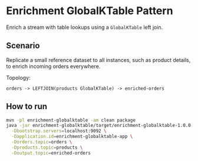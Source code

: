 # Enrichment GlobalKTable Pattern

Enrich a stream with table lookups using a `GlobalKTable` left join.

## Scenario

Replicate a small reference dataset to all instances, such as product details, to enrich incoming orders everywhere.

Topology:
```
orders -> LEFTJOIN(products GlobalKTable) -> enriched-orders
```

## How to run

```bash
mvn -pl enrichment-globalktable -am clean package
java -jar enrichment-globalktable/target/enrichment-globalktable-1.0.0-SNAPSHOT.jar \
  -Dbootstrap.servers=localhost:9092 \
  -Dapplication.id=enrichment-globalktable-app \
  -Dorders.topic=orders \
  -Dproducts.topic=products \
  -Doutput.topic=enriched-orders
```

